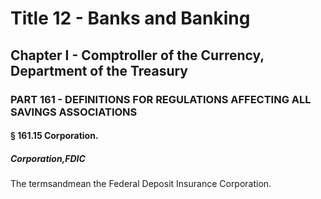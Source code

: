 
# Title 12 - Banks and Banking
## Chapter I - Comptroller of the Currency, Department of the Treasury
### PART 161 - DEFINITIONS FOR REGULATIONS AFFECTING ALL SAVINGS ASSOCIATIONS
#### § 161.15 Corporation.
##### Corporation,FDIC

The termsandmean the Federal Deposit Insurance Corporation.

